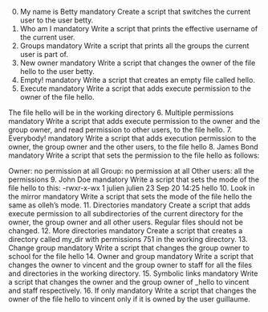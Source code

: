 0. My name is Betty
mandatory
Create a script that switches the current user to the user betty.
1. Who am I
mandatory
Write a script that prints the effective username of the current user.
2. Groups
mandatory
Write a script that prints all the groups the current user is part of.
3. New owner
mandatory
Write a script that changes the owner of the file hello to the user betty.
4. Empty!
mandatory
Write a script that creates an empty file called hello.
5. Execute
mandatory
Write a script that adds execute permission to the owner of the file hello.

The file hello will be in the working directory
6. Multiple permissions
mandatory
Write a script that adds execute permission to the owner and the group owner, and read permission to other users, to the file hello.
7. Everybody!
mandatory
Write a script that adds execution permission to the owner, the group owner and the other users, to the file hello
8. James Bond
mandatory
Write a script that sets the permission to the file hello as follows:

Owner: no permission at all
Group: no permission at all
Other users: all the permissions
9. John Doe
mandatory
Write a script that sets the mode of the file hello to this:
-rwxr-x-wx 1 julien julien 23 Sep 20 14:25 hello
10. Look in the mirror
mandatory
Write a script that sets the mode of the file hello the same as olleh’s mode.
11. Directories
mandatory
Create a script that adds execute permission to all subdirectories of the current directory for the owner, the group owner and all other users. Regular files should not be changed.
12. More directories
mandatory
Create a script that creates a directory called my_dir with permissions 751 in the working directory.
13. Change group
mandatory
Write a script that changes the group owner to school for the file hello
14. Owner and group
mandatory
Write a script that changes the owner to vincent and the group owner to staff for all the files and directories in the working directory.
15. Symbolic links
mandatory
Write a script that changes the owner and the group owner of _hello to vincent and staff respectively.
16. If only
mandatory
Write a script that changes the owner of the file hello to vincent only if it is owned by the user guillaume.
